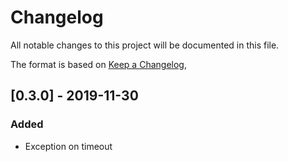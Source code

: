 # Changelog

All notable changes to this project will be documented in this file.

The format is based on [Keep a Changelog](https://keepachangelog.com/en/1.0.0/),


## [0.3.0] - 2019-11-30

### Added
- Exception on timeout

